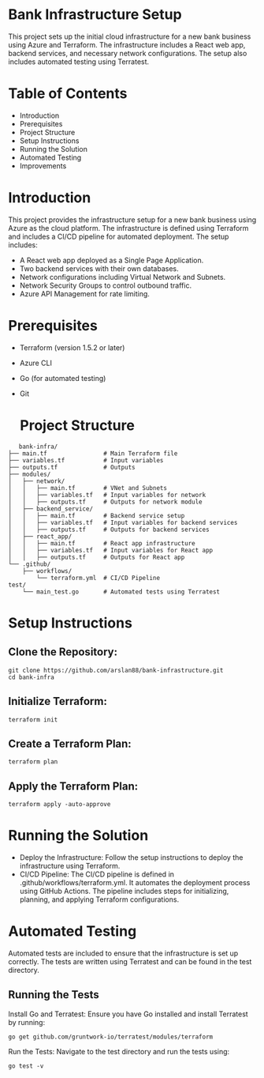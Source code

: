 # Bank Infrastructure Setup
This project sets up the initial cloud infrastructure for a new bank business using Azure and Terraform. The infrastructure includes a React web app, backend services, and necessary network configurations. The setup also includes automated testing using Terratest.
# Table of Contents
- Introduction
- Prerequisites
- Project Structure
- Setup Instructions
- Running the Solution
- Automated Testing
- Improvements
# Introduction
This project provides the infrastructure setup for a new bank business using Azure as the cloud platform. The infrastructure is defined using Terraform and includes a CI/CD pipeline for automated deployment. The setup includes:
- A React web app deployed as a Single Page Application.
- Two backend services with their own databases.
- Network configurations including Virtual Network and Subnets.
- Network Security Groups to control outbound traffic.
- Azure API Management for rate limiting.
# Prerequisites
- Terraform (version 1.5.2 or later)
- Azure CLI
- Go (for automated testing)
- Git

  # Project Structure

```
   bank-infra/
├── main.tf                # Main Terraform file
├── variables.tf           # Input variables
├── outputs.tf             # Outputs
├── modules/
│   ├── network/
│   │   ├── main.tf        # VNet and Subnets
│   │   ├── variables.tf   # Input variables for network
│   │   ├── outputs.tf     # Outputs for network module
│   ├── backend_service/
│   │   ├── main.tf        # Backend service setup
│   │   ├── variables.tf   # Input variables for backend services
│   │   ├── outputs.tf     # Outputs for backend services
│   ├── react_app/
│   │   ├── main.tf        # React app infrastructure
│   │   ├── variables.tf   # Input variables for React app
│   │   ├── outputs.tf     # Outputs for React app
└── .github/
    ├── workflows/
        └── terraform.yml  # CI/CD Pipeline
test/
    └── main_test.go       # Automated tests using Terratest
```



# Setup Instructions
## Clone the Repository:
```
git clone https://github.com/arslan88/bank-infrastructure.git
cd bank-infra
```


## Initialize Terraform:
```
terraform init
```


## Create a Terraform Plan:
```
terraform plan
```


## Apply the Terraform Plan:
```
terraform apply -auto-approve
```

 # Running the Solution
- Deploy the Infrastructure: Follow the setup instructions to deploy the infrastructure using Terraform.
- CI/CD Pipeline: The CI/CD pipeline is defined in .github/workflows/terraform.yml. It automates the deployment process using GitHub Actions. The pipeline includes steps for initializing, planning, and applying Terraform configurations.

# Automated Testing
Automated tests are included to ensure that the infrastructure is set up correctly. The tests are written using Terratest and can be found in the test directory.

## Running the Tests
Install Go and Terratest: Ensure you have Go installed and install Terratest by running:
```
go get github.com/gruntwork-io/terratest/modules/terraform
```
Run the Tests: Navigate to the test directory and run the tests using:
```
go test -v
```




